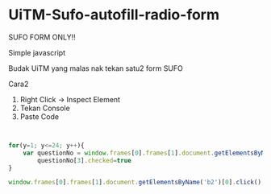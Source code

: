 # UiTM-Sufo-autofill-radio-form

SUFO FORM ONLY!!

Simple javascript

Budak UiTM yang malas nak tekan satu2 form SUFO

Cara2<br>
1. Right Click -> Inspect Element<br>
2. Tekan Console<br>
3. Paste Code<br>


```javascript


for(y=1; y<=24; y++){
    var questionNo = window.frames[0].frames[1].document.getElementsByName('txtanswer'+y);
        questionNo[3].checked=true
}

window.frames[0].frames[1].document.getElementsByName('b2')[0].click();

```
